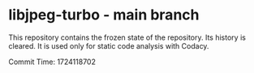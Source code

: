 # libjpeg-turbo - main branch

This repository contains the frozen state of the repository.
Its history is cleared. It is used only for static code
analysis with Codacy.

Commit Time: 1724118702